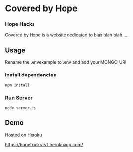 # Covered by Hope
### Hope Hacks

Covered by Hope is a website dedicated to blah blah blah.....

## Usage

Rename the .envexample to .env and add your MONGO_URI

### Install dependencies

```
npm install
```

### Run Server

```
node server.js
```

## Demo

Hosted on Heroku

https://hopehacks-v1.herokuapp.com/

